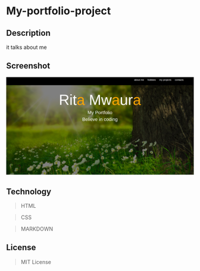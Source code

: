 # My-portfolio-project

## Description
it talks about me

## Screenshot
<img src="https://github.com/Ritamwaura/my-portfolio-project/blob/master/shot.png?raw=true"   width="1000">

## Technology

> HTML

>CSS

>MARKDOWN

## License
> MIT License
